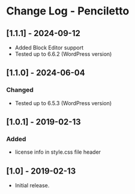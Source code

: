 # Change Log - Penciletto

## [1.1.1] - 2024-09-12
 - Added Block Editor support
 - Tested up to 6.6.2 (WordPress version)

## [1.1.0] - 2024-06-04

### Changed
- Tested up to 6.5.3 (WordPress version)

## [1.0.1] - 2019-02-13

### Added
- license info in style.css file header

## [1.0] - 2019-02-13
- Initial release.
